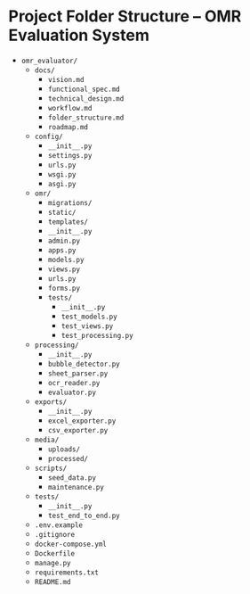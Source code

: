 # Project Folder Structure – OMR Evaluation System

- `omr_evaluator/`
  - `docs/`
    - `vision.md`
    - `functional_spec.md`
    - `technical_design.md`
    - `workflow.md`
    - `folder_structure.md`
    - `roadmap.md`
  - `config/`
    - `__init__.py`
    - `settings.py`
    - `urls.py`
    - `wsgi.py`
    - `asgi.py`
  - `omr/`
    - `migrations/`
    - `static/`
    - `templates/`
    - `__init__.py`
    - `admin.py`
    - `apps.py`
    - `models.py`
    - `views.py`
    - `urls.py`
    - `forms.py`
    - `tests/`
      - `__init__.py`
      - `test_models.py`
      - `test_views.py`
      - `test_processing.py`
  - `processing/`
    - `__init__.py`
    - `bubble_detector.py`
    - `sheet_parser.py`
    - `ocr_reader.py`
    - `evaluator.py`
  - `exports/`
    - `__init__.py`
    - `excel_exporter.py`
    - `csv_exporter.py`
  - `media/`
    - `uploads/`
    - `processed/`
  - `scripts/`
    - `seed_data.py`
    - `maintenance.py`
  - `tests/`
    - `__init__.py`
    - `test_end_to_end.py`
  - `.env.example`
  - `.gitignore`
  - `docker-compose.yml`
  - `Dockerfile`
  - `manage.py`
  - `requirements.txt`
  - `README.md`
